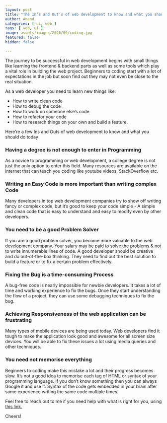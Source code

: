 ```yaml
---
layout: post
title: "The In’s and Out’s of web development to know and what you should do Today"
author: Anand
categories: [ ui, web ]
tags: [ web, ui ]
image: assets/images/2020/09/coding.jpg
featured: false
hidden: false

---
```



The journey to be successful in web development begins with small things like learning the frontend & backend parts as well as some tools which play a vital role in building the web project. Beginners to coding
start with a lot of expectations in the job but soon find out they may not even be close to the real situation.

As a web developer you need to learn new things like:
 - How to write clean code
- How to debug the code
- How to work on someone else’s code
- How to refactor your code
- How to research things on your own and build a feature.

Here’re a few Ins and Outs of web development to know and what
you should do today 


### Having a degree is not enough to enter in Programming

As a novice to programming or web development, a college degree is not just the only option to enter this field. Many resources are available on the internet that can teach you coding like youtube videos,
StackOverflow etc.

### Writing an Easy Code is more important than writing complex Code

Many developers in top web development companies try to show off writing fancy or complex code, but it’s good to keep your code simple - A simple and clean code that is easy to understand and easy to modify
even by other developers.

### You need to be a good Problem Solver 

If you are a good problem solver, you become more valuable to the web development company. Your salary may be paid to solve the problems & not to write innumerable lines of code. A good developer should be creative and do out-of-the-box thinking. They need to find out the best solution to build a feature or to fix a certain problem effectively.


### Fixing the Bug is a time-consuming Process

A bug-free code is nearly impossible for newbie developers. It takes a lot of time and working experience to fix the bugs. Once they start understanding the flow of a project, they can use some debugging
techniques to fix the bug.


### Achieving Responsiveness of the web application can be frustrating

Many types of mobile devices are being used today. Web developers find it tough to make the application look good and awesome for all screen size devices. You will be able to fix these issues a lot using
media queries and other techniques.


### You need not memorise everything

Beginners to coding make this mistake a lot and their progress becomes slow. It’s not a good idea to memorise each tag of HTML or syntax of your programming language. If you don’t know something then you can always Google it and use it. Syntax of the code gets embedded in your brain after some experience writing the same code multiple times.


Feel free to reach out to me if you need help with what is right for you, using <a href="https://www.calendly.com/ahyconsulting/book" target="\_blank">this link.</a>

Cheers!





